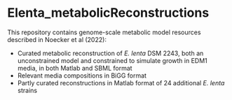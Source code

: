 # Elenta_metabolicReconstructions

This repository contains genome-scale metabolic model resources described in Noecker et al (2022):

- Curated metabolic reconstruction of *E. lenta* DSM 2243, both an unconstrained model and constrained to simulate growth in EDM1 media, in both Matlab and SBML format
- Relevant media compositions in BiGG format
- Partly curated reconstructions in Matlab format of 24 additional *E. lenta* strains
